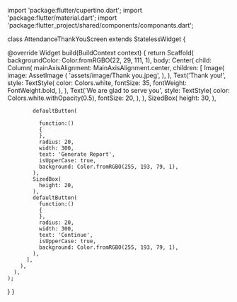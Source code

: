 import 'package:flutter/cupertino.dart';
import 'package:flutter/material.dart';
import 'package:flutter_project/shared/components/componants.dart';

class AttendanceThankYouScreen extends StatelessWidget {

@override
Widget build(BuildContext context) {
return Scaffold(
backgroundColor: Color.fromRGBO(22, 29, 111, 1),
body:
Center(
child: Column(
mainAxisAlignment: MainAxisAlignment.center,
children: [
Image(
image: AssetImage
(
'assets/image/Thank you.jpeg',
),
),
Text('Thank you!',
style: TextStyle(
color: Colors.white,
fontSize: 35,
fontWeight: FontWeight.bold,
),
),
Text('We are glad to serve you',
style: TextStyle(
color: Colors.white.withOpacity(0.5),
fontSize: 20,
),
),
SizedBox(
height: 30,
),

            defaultButton(

              function:()
              {
              },
              radius: 20,
              width: 300,
              text: 'Generate Report',
              isUpperCase: true,
              background: Color.fromRGBO(255, 193, 79, 1),
            ),
            SizedBox(
              height: 20,
            ),
            defaultButton(
              function:()
              {
              },
              radius: 20,
              width: 300,
              text: 'Continue',
              isUpperCase: true,
              background: Color.fromRGBO(255, 193, 79, 1),
            ),
          ],
        ),
      ),
    );
}
}